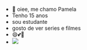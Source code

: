 - 👋 oiee, me chamo Pamela
- Tenho 15 anos
- sou estudante
- gosto de ver series e filmes
- 😄💕🌻
- ![](https://media1.tenor.com/m/vxFNoJHV3I4AAAAC/chiquichico.gif)
